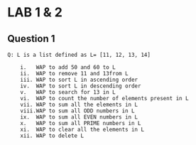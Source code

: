 # LAB 1 & 2

## Question 1

    Q: L is a list defined as L= [11, 12, 13, 14]

        i.   WAP to add 50 and 60 to L
        ii.  WAP to remove 11 and 13from L
        iii. WAP to sort L in ascending order
        iv.  WAP to sort L in descending order
        v.   WAP to search for 13 in L
        vi.  WAP to count the number of elements present in L
        vii. WAP to sum all the elements in L
        viii.WAP to sum all ODD numbers in L
        ix.  WAP to sum all EVEN numbers in L
        x.   WAP to sum all PRIME numbers in L
        xi.  WAP to clear all the elements in L
        xii. WAP to delete L
